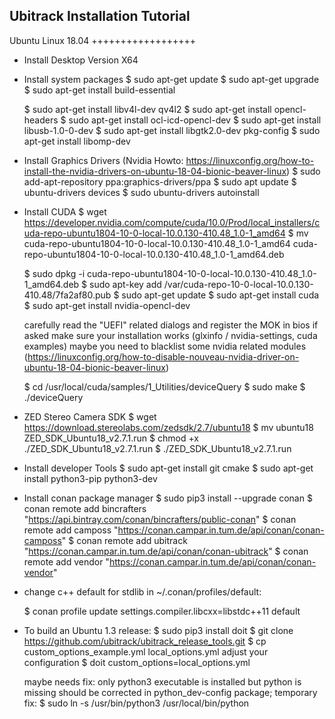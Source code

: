 Ubitrack Installation Tutorial
------------------------------


Ubuntu Linux 18.04
++++++++++++++++++


- Install Desktop Version X64

- Install system packages
  $ sudo apt-get update
  $ sudo apt-get upgrade
  $ sudo apt-get install build-essential

  $ sudo apt-get install libv4l-dev qv4l2
  $ sudo apt-get install opencl-headers
  $ sudo apt-get install ocl-icd-opencl-dev
  $ sudo apt-get install libusb-1.0-0-dev
  $ sudo apt-get install libgtk2.0-dev pkg-config
  $ sudo apt-get install libomp-dev


- Install Graphics Drivers (Nvidia Howto: https://linuxconfig.org/how-to-install-the-nvidia-drivers-on-ubuntu-18-04-bionic-beaver-linux)
  $ sudo add-apt-repository ppa:graphics-drivers/ppa
  $ sudo apt update
  $ ubuntu-drivers devices
  $ sudo ubuntu-drivers autoinstall

- Install CUDA
  $ wget https://developer.nvidia.com/compute/cuda/10.0/Prod/local_installers/cuda-repo-ubuntu1804-10-0-local-10.0.130-410.48_1.0-1_amd64
  $ mv cuda-repo-ubuntu1804-10-0-local-10.0.130-410.48_1.0-1_amd64 cuda-repo-ubuntu1804-10-0-local-10.0.130-410.48_1.0-1_amd64.deb

  $ sudo dpkg -i cuda-repo-ubuntu1804-10-0-local-10.0.130-410.48_1.0-1_amd64.deb
  $ sudo apt-key add /var/cuda-repo-10-0-local-10.0.130-410.48/7fa2af80.pub
  $ sudo apt-get update
  $ sudo apt-get install cuda
  $ sudo apt-get install nvidia-opencl-dev

  carefully read the "UEFI" related dialogs and register the MOK in bios if asked
  make sure your installation works (glxinfo / nvidia-settings, cuda examples)
  maybe you need to blacklist some nvidia related modules (https://linuxconfig.org/how-to-disable-nouveau-nvidia-driver-on-ubuntu-18-04-bionic-beaver-linux)

  $ cd /usr/local/cuda/samples/1_Utilities/deviceQuery
  $ sudo make
  $ ./deviceQuery

- ZED Stereo Camera SDK
  $ wget https://download.stereolabs.com/zedsdk/2.7/ubuntu18
  $ mv ubuntu18 ZED_SDK_Ubuntu18_v2.7.1.run
  $ chmod +x ./ZED_SDK_Ubuntu18_v2.7.1.run
  $ ./ZED_SDK_Ubuntu18_v2.7.1.run
  

- Install developer Tools
  $ sudo apt-get install git cmake
  $ sudo apt-get install python3-pip python3-dev

- Install conan package manager
  $ sudo pip3 install --upgrade conan
  $ conan remote add bincrafters "https://api.bintray.com/conan/bincrafters/public-conan"
  $ conan remote add camposs "https://conan.campar.in.tum.de/api/conan/conan-camposs"
  $ conan remote add ubitrack "https://conan.campar.in.tum.de/api/conan/conan-ubitrack"
  $ conan remote add vendor "https://conan.campar.in.tum.de/api/conan/conan-vendor"

- change c++ default for stdlib in ~/.conan/profiles/default:

  $ conan profile update settings.compiler.libcxx=libstdc++11 default


- To build an Ubuntu 1.3 release:
  $ sudo pip3 install doit
  $ git clone https://github.com/ubitrack/ubitrack_release_tools.git
  $ cp custom_options_example.yml local_options.yml
  adjust your configuration
  $ doit custom_options=local_options.yml

  maybe needs fix: only python3 executable is installed but python is missing
  should be corrected in python_dev-config package; temporary fix:
  $ sudo ln -s /usr/bin/python3 /usr/local/bin/python


